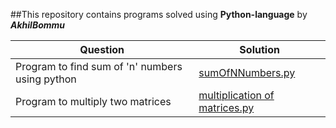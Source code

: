 ##This repository contains programs solved using **Python-language** by _**AkhilBommu**_

  Question | Solution
---------- | -------------
Program to find sum of 'n' numbers using python | [sumOfNNumbers.py](https://github.com/akhilbommu/Python-Programs/blob/master/sumOfNNumbers.py) 
Program to multiply two matrices | [multiplication of matrices.py](https://github.com/akhilbommu/Python-Programs/blob/master/multiplication%20of%20matrices.py)
